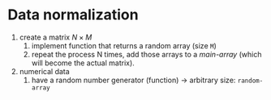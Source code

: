 # Data normalization

1. create a matrix $N\times M$
   1. implement function that returns a random array (size `M`)
   2. repeat the process N times, add those arrays to a _main-array_ (which will become the actual matrix).
2. numerical data
   1. have a random number generator (function) -> arbitrary size: `random-array`